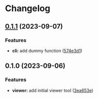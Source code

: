 # Changelog

## [0.1.1](https://github.com/renz0ca/full-release-system/compare/rzo-textviewer-v0.1.0...rzo-textviewer-v0.1.1) (2023-09-07)


### Features

* **cli:** add dummy function ([574e3d1](https://github.com/renz0ca/full-release-system/commit/574e3d1e6ce6c04bca30e050c77b5b501d9e2e99))

## 0.1.0 (2023-09-06)


### Features

* **viewer:** add initial viewer tool ([3ea653e](https://github.com/renz0ca/full-release-system/commit/3ea653e999f861fa2ef059a9e0e9fd6c8dc1e311))
